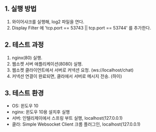 ## 1. 실행 방법
1. 와이어샤크를 실행해, log2 파일을 연다.
2. Display Filter 에 'tcp.port == 53743 || tcp.port == 53744' 를 추가한다.

## 2. 테스트 과정
1. nginx(80) 실행.
2. 웹소켓 서버 애플리케이션(8080) 실행.
3. 웹소켓 클라이언트에서 서버로 커넥션 요청. (ws://localhost/chat)
4. 커넥션 연결이 완료되면, 클라에서 서버로 메시지 전송. (하이)

## 3. 테스트 환경
- OS: 윈도우 10
- nginx: 윈도우 10용 설치후 실행
- 서버: 인텔리제이에서 스프링 부트 실행, localhost(127.0.0.1)
- 클라: Simple Websocket Client 크롬 플러그인, localhost(127.0.0.1)